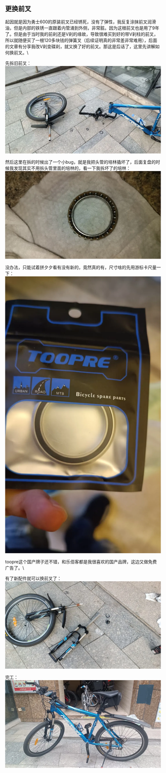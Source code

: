 ## 更换前叉
起因就是因为勇士600的原装前叉已经锈死，没有了弹性，我反复涂抹前叉润滑油，但是内部的铁锈一直跟着内管涌到外侧，非常脏。因为这根前叉也是用了9年了。但是由于当时我的前刹还是V刹的缘故，导致很难买到好的带V刹柱的前叉，所以就随便买了一根120多块钱的弹簧叉（后续证明真的非常差非常难用），后面的文章有分享我改V刹变碟刹，就又换了好的前叉。那这是后话了，这里先讲解如何换前叉。\

先拆旧前叉：\
![拆](../images/0-维修自行车/13-更换前叉/拆.webp)

然后这里在拆的时候出了一个小bug，就是我把头管的培林撬坏了，后面复盘的时候我发现其实不用拆头管里面的培林的，看一下我拆坏了的培林：\
![坏培林](../images/0-维修自行车/13-更换前叉/坏培林.webp)

没办法，只能试着拼夕夕看有没有新的，竟然真的有，尺寸啥的先用游标卡尺量一下：\
![新培林](../images/0-维修自行车/13-更换前叉/新培林.webp)

toopre这个国产牌子还不错，和乐佰客都是我很喜欢的国产品牌，这边又做免费广告了。\

有了新配件就可以换前叉了：\
![换前叉](../images/0-维修自行车/13-更换前叉/换前叉.webp)

完工：\
![完工](../images/0-维修自行车/13-更换前叉/完工.webp)